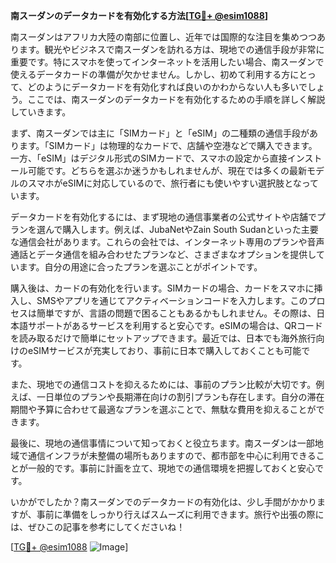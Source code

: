 **南スーダンのデータカードを有効化する方法[[TG💪+ @esim1088](https://t.me/s/esim1088)]**

南スーダンはアフリカ大陸の南部に位置し、近年では国際的な注目を集めつつあります。観光やビジネスで南スーダンを訪れる方は、現地での通信手段が非常に重要です。特にスマホを使ってインターネットを活用したい場合、南スーダンで使えるデータカードの準備が欠かせません。しかし、初めて利用する方にとって、どのようにデータカードを有効化すれば良いのかわからない人も多いでしょう。ここでは、南スーダンのデータカードを有効化するための手順を詳しく解説していきます。

まず、南スーダンでは主に「SIMカード」と「eSIM」の二種類の通信手段があります。「SIMカード」は物理的なカードで、店舗や空港などで購入できます。一方、「eSIM」はデジタル形式のSIMカードで、スマホの設定から直接インストール可能です。どちらを選ぶか迷うかもしれませんが、現在では多くの最新モデルのスマホがeSIMに対応しているので、旅行者にも使いやすい選択肢となっています。

データカードを有効化するには、まず現地の通信事業者の公式サイトや店舗でプランを選んで購入します。例えば、JubaNetやZain South Sudanといった主要な通信会社があります。これらの会社では、インターネット専用のプランや音声通話とデータ通信を組み合わせたプランなど、さまざまなオプションを提供しています。自分の用途に合ったプランを選ぶことがポイントです。

購入後は、カードの有効化を行います。SIMカードの場合、カードをスマホに挿入し、SMSやアプリを通じてアクティベーションコードを入力します。このプロセスは簡単ですが、言語の問題で困ることもあるかもしれません。その際は、日本語サポートがあるサービスを利用すると安心です。eSIMの場合は、QRコードを読み取るだけで簡単にセットアップできます。最近では、日本でも海外旅行向けのeSIMサービスが充実しており、事前に日本で購入しておくことも可能です。

また、現地での通信コストを抑えるためには、事前のプラン比較が大切です。例えば、一日単位のプランや長期滞在向けの割引プランも存在します。自分の滞在期間や予算に合わせて最適なプランを選ぶことで、無駄な費用を抑えることができます。

最後に、現地の通信事情について知っておくと役立ちます。南スーダンは一部地域で通信インフラが未整備の場所もありますので、都市部を中心に利用できることが一般的です。事前に計画を立て、現地での通信環境を把握しておくと安心です。

いかがでしたか？南スーダンでのデータカードの有効化は、少し手間がかかりますが、事前に準備をしっかり行えばスムーズに利用できます。旅行や出張の際には、ぜひこの記事を参考にしてくださいね！

[[TG💪+ @esim1088](https://t.me/s/esim1088) ![Image](https://i.postimg.cc/Y0z9fWf4/image.png)]